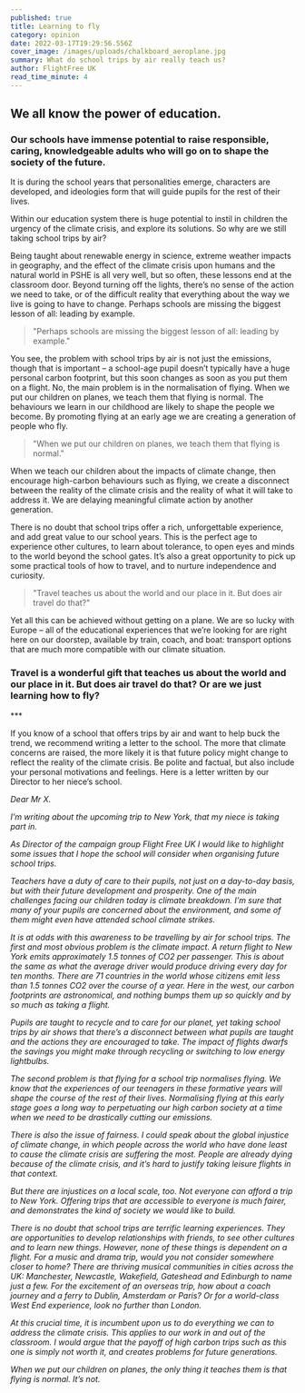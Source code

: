 ```yaml
---
published: true
title: Learning to fly
category: opinion
date: 2022-03-17T19:29:56.556Z
cover_image: /images/uploads/chalkboard_aeroplane.jpg
summary: What do school trips by air really teach us?
author: FlightFree UK
read_time_minute: 4
---
```

## We all know the power of education. 

### Our schools have immense potential to raise responsible, caring, knowledgeable adults who will go on to shape the society of the future. 

It is during the school years that personalities emerge, characters are developed, and ideologies form that will guide pupils for the rest of their lives. 

Within our education system there is huge potential to instil in children the urgency of the climate crisis, and explore its solutions. So why are we still taking school trips by air?

Being taught about renewable energy in science, extreme weather impacts in geography, and the effect of the climate crisis upon humans and the natural world in PSHE is all very well, but so often, these lessons end at the classroom door. Beyond turning off the lights, there’s no sense of the action we need to take, or of the difficult reality that everything about the way we live is going to have to change. Perhaps schools are missing the biggest lesson of all: leading by example.

> "Perhaps schools are missing the biggest lesson of all: leading by example."

You see, the problem with school trips by air is not just the emissions, though that is important – a school-age pupil doesn’t typically have a huge personal carbon footprint, but this soon changes as soon as you put them on a flight. No, the main problem is in the normalisation of flying. When we put our children on planes, we teach them that flying is normal. The behaviours we learn in our childhood are likely to shape the people we become. By promoting flying at an early age we are creating a generation of people who fly. 

> "When we put our children on planes, we teach them that flying is normal."

When we teach our children about the impacts of climate change, then encourage high-carbon behaviours such as flying, we create a disconnect between the reality of the climate crisis and the reality of what it will take to address it. We are delaying meaningful climate action by another generation.

There is no doubt that school trips offer a rich, unforgettable experience, and add great value to our school years. This is the perfect age to experience other cultures, to learn about tolerance, to open eyes and minds to the world beyond the school gates. It’s also a great opportunity to pick up some practical tools of how to travel, and to nurture independence and curiosity. 

> "Travel teaches us about the world and our place in it. But does air travel do that?" 

Yet all this can be achieved without getting on a plane. We are so lucky with Europe – all of the educational experiences that we’re looking for are right here on our doorstep, available by train, coach, and boat: transport options that are much more compatible with our climate situation.

### Travel is a wonderful gift that teaches us about the world and our place in it. But does air travel do that? Or are we just learning how to fly? 

\*\**

If you know of a school that offers trips by air and want to help buck the trend, we recommend writing a letter to the school. The more that climate concerns are raised, the more likely it is that future policy might change to reflect the reality of the climate crisis. Be polite and factual, but also include your personal motivations and feelings. Here is a letter written by our Director to her niece’s school.

*Dear Mr X.* 

*I’m writing about the upcoming trip to New York, that my niece is taking part in.* 

*As Director of the campaign group Flight Free UK I would like to highlight some issues that I hope the school will consider when organising future school trips.*

*Teachers have a duty of care to their pupils, not just on a day-to-day basis, but with their future development and prosperity. One of the main challenges facing our children today is climate breakdown. I’m sure that many of your pupils are concerned about the environment, and some of them might even have attended school climate strikes.* 

*It is at odds with this awareness to be travelling by air for school trips. The first and most obvious problem is the climate impact. A return flight to New York emits approximately 1.5 tonnes of CO2 per passenger. This is about the same as what the average driver would produce driving every day for ten months. There are 71 countries in the world whose citizens emit less than 1.5 tonnes CO2 over the course of a year. Here in the west, our carbon footprints are astronomical, and nothing bumps them up so quickly and by so much as taking a flight.*

*Pupils are taught to recycle and to care for our planet, yet taking school trips by air shows that there’s a disconnect between what pupils are taught and the actions they are encouraged to take. The impact of flights dwarfs the savings you might make through recycling or switching to low energy lightbulbs.*

*The second problem is that flying for a school trip normalises flying. We know that the experiences of our teenagers in these formative years will shape the course of the rest of their lives. Normalising flying at this early stage goes a long way to perpetuating our high carbon society at a time when we need to be drastically cutting our emissions.* 

*There is also the issue of fairness. I could speak about the global injustice of climate change, in which people across the world who have done least to cause the climate crisis are suffering the most. People are already dying because of the climate crisis, and it’s hard to justify taking leisure flights in that context.* 

*But there are injustices on a local scale, too. Not everyone can afford a trip to New York. Offering trips that are accessible to everyone is much fairer, and demonstrates the kind of society we would like to build.*

*There is no doubt that school trips are terrific learning experiences. They are opportunities to develop relationships with friends, to see other cultures and to learn new things. However, none of these things is dependent on a flight. For a music and drama trip, would you not consider somewhere closer to home? There are thriving musical communities in cities across the UK: Manchester, Newcastle, Wakefield, Gateshead and Edinburgh to name just a few. For the excitement of an overseas trip, how about a coach journey and a ferry to Dublin, Amsterdam or Paris? Or for a world-class West End experience, look no further than London.* 

*At this crucial time, it is incumbent upon us to do everything we can to address the climate crisis. This applies to our work in and out of the classroom. I would argue that the payoff of high carbon trips such as this one is simply not worth it, and creates problems for future generations.*

*When we put our children on planes, the only thing it teaches them is that flying is normal. It’s not.*